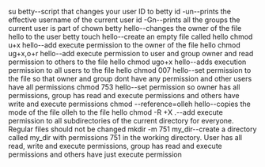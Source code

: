 su betty--script that changes your user ID to betty
id -un--prints the effective username of the current user
id -Gn--prints all the groups the current user is part of
chown betty hello--changes the owner of the file hello to the user betty
touch hello--create an empty file called hello
chmod u+x hello--add execute permission to the owner of the file hello
chmod ug+x,o+r hello--add execute permission to user and group owner and read permission to others to the file hello
chmod ugo+x hello--adds execution permission to all users to the file hello
chmod 007 hello--set permission to the file so that owner and group dont have any permission and other users have all permissions
chmod 753 hello--set permission so owner has all permissions, group has read and execute permissions and others have write and execute permissions
chmod --reference=olleh hello--copies the mode of the file olleh to the file hello
chmod -R +X .--add execute permission to all subdirectories of the current directory for everyone. Regular files should not be changed
mkdir -m 751 my_dir--create a directory called my_dir with permissions 751 in the working directory. User has all read, write and execute permissions, group has read and execute permissions and others have just execute permission